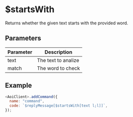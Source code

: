 # $startsWith

Returns whether the given text starts with the provided word.

## Parameters

| Parameter | Description         |
| --------- | ------------------- |
| text      | The text to analize |
| match     | The word to check   |

## Example

```javascript
<AoiClient>.addCommand({
  name: "command",
  code: `$replyMessage[$startsWith[text l;l]]`,
});
```
